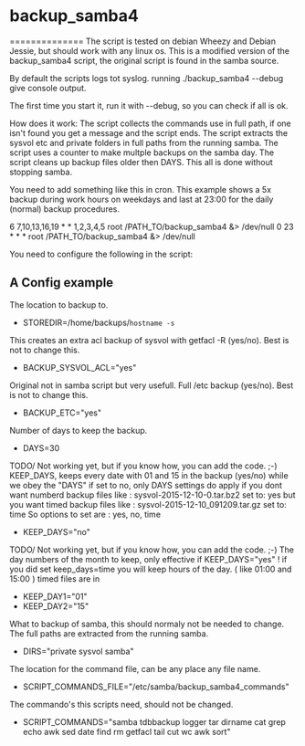 # backup_samba4
==============
The script is tested on debian Wheezy and Debian Jessie, but should work with any linux os.
This is a modified version of the backup_samba4 script, the original script is found in the samba source.

By default the scripts logs tot syslog. 
running ./backup_samba4 --debug  give console output. 

The first time you start it, run it with --debug, so you can check if all is ok.

How does it work: 
The script collects the commands use in full path, if one isn't found you get a message and the script ends.
The script extracts the sysvol etc and private folders in full paths from the running samba.
The script uses a counter to make multple backups on the samba day. 
The script cleans up backup files older then DAYS.
This all is done without stopping samba.


You need to add something like this in cron. 
This example shows a 5x backup during work hours on weekdays
and last at 23:00 for the daily (normal) backup procedures.

6 7,10,13,16,19 * * 1,2,3,4,5 root /PATH_TO/backup_samba4 &> /dev/null
0 23 * * * root /PATH_TO/backup_samba4 &> /dev/null

You need to configure the following in the script: 

A Config example
----------------
The location to backup to.
- STOREDIR=/home/backups/`hostname -s`

This creates an extra acl backup of sysvol with getfacl -R (yes/no).
Best is not to change this.
- BACKUP_SYSVOL_ACL="yes"

Original not in samba script but very usefull.
Full /etc backup (yes/no).
Best is not to change this.
- BACKUP_ETC="yes"

Number of days to keep the backup.
- DAYS=30

TODO/ Not working yet, but if you know how, you can add the code. ;-)
KEEP_DAYS, keeps every date with 01 and 15 in the backup (yes/no) 
while we obey the "DAYS" if set to no, only DAYS settings do apply 
if you dont want numberd backup files like : sysvol-2015-12-10-0.tar.bz2 set to: yes 
but you want timed backup files like : sysvol-2015-12-10_091209.tar.gz set to: time
So options to set are :  yes, no, time 
- KEEP_DAYS="no"


TODO/ Not working yet, but if you know how, you can add the code. ;-)
The day numbers of the month to keep, only effective if KEEP_DAYS="yes" !
if you did set keep_days=time you will keep hours of the day. ( like 01:00 and 15:00 ) 
timed files are in 
- KEEP_DAY1="01"
- KEEP_DAY2="15"

What to backup of samba, this should normaly not be needed to change.
The full paths are extracted from the running samba.
- DIRS="private sysvol samba"

The location for the command file, can be any place any file name.
- SCRIPT_COMMANDS_FILE="/etc/samba/backup_samba4_commands"


The commando's this scripts need, should not be changed.
- SCRIPT_COMMANDS="samba tdbbackup logger tar dirname cat grep echo awk sed date find rm getfacl tail cut wc awk sort"
